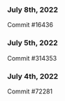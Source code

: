 ### July 8th, 2022

Commit #16436

### July 5th, 2022

Commit #314353


### July 4th, 2022

Commit #72281
